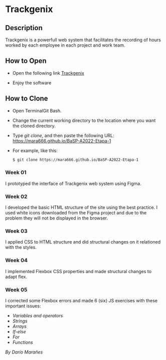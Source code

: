 # Trackgenix

## Description

Trackgenix is a powerfull web system that facilitates the recording of hours worked by each employee in each project and work team.

## How to Open

- Open the following link [Trackgenix](https://mara666.github.io/BaSP-A2022-Etapa-1/Semana-04/)

- Enjoy the software

## How to Clone

- Open TerminalGit Bash.

- Change the current working directory to the location where you want the cloned directory.

- Type _git clone_, and then paste the following URL: https://mara666.github.io/BaSP-A2022-Etapa-1

- For example, like this:
    ```bash
    $ git clone https://mara666.github.io/BaSP-A2022-Etapa-1
    ```

### Week 01

I prototyped the interface of Trackgenix web system using Figma.

### Week 02

I developed the basic HTML structure of the site using the best practice.
I used white icons downloaded from the Figma project and due to the problem they will not be displayed in the browser.

### Week 03

I applied CSS to HTML structure and did structural changes on it relationed with the styles.

### Week 04

I implemented Flexbox CSS properties and made structural changes to adapt flex.

### Week 05

I corrected some Flexbox errors and made 6 (six) JS exercises with these important issues:
- _Variables and operators_
- _Strings_
- _Arrays_
- _If-else_
- _For_
- _Functions_

_By Darío Marañes_